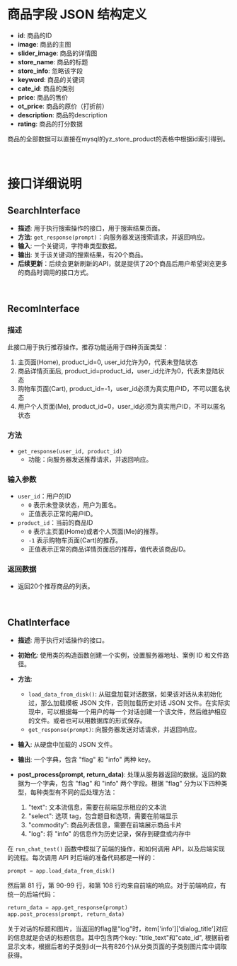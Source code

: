 # 商品字段 JSON 结构定义

<!-- - **skuId**: 商品的ID
- **name**: 商品卡片中显示的标题
- **price**: 商品价格
- **url**: 商品主图的链接
- **detailImagePath**: 商品详情图的路径，列表类型
- **mainImagePath**: 商品主图的路径，列表类型
- **comment**: 用户评论，列表类型
- **ocr**: 暂时可以忽略该字段 -->

- **id**: 商品的ID
- **image**: 商品的主图
- **slider_image**: 商品的详情图
- **store_name**: 商品的标题
- **store_info**: 忽略该字段
- **keyword**: 商品的关键词
- **cate_id**: 商品的类别
- **price**: 商品的售价
- **ot_price**: 商品的原价（打折前）
- **description**: 商品的description
- **rating**: 商品的打分数据

商品的全部数据可以直接在mysql的yz_store_product的表格中根据id索引得到。

<!-- - **id**: 商品的ID
- **store_name**: 商品卡片中显示的title
- **price**: 商品价格
- **image**: 商品主图的链接，列表类型
- **slider_image**: 商品详情图的链接，列表类型
- **comment**: 用户评论，列表类型
- **cate_id**: 商品的字类别 -->

<!-- ### 关于图片的加载

商品的图片全部通过 AWS 云端 CDN 加速来实现。算法返回的商品图片列表是云端路径，其前缀为：

[https://aigcadminimagebucket.s3.us-east-2.amazonaws.com/](https://aigcadminimagebucket.s3.us-east-2.amazonaws.com/)


例如，如果商品返回的图片路径是 `img_dir_516/EN/jdItemImage_item_0_id_0.jpg`，那么相应的图片链接就是：

[https://aigcadminimagebucket.s3.us-east-2.amazonaws.com/img_dir_516/EN/jdItemImage_item_0_id_0.jpg](https://aigcadminimagebucket.s3.us-east-2.amazonaws.com/img_dir_516/EN/jdItemImage_item_0_id_0.jpg) -->


<br>

# 接口详细说明

## SearchInterface

- **描述**: 用于执行搜索操作的接口，用于搜索结果页面。
- **方法**: `get_response(prompt)`：向服务器发送搜索请求，并返回响应。
- **输入**: 一个关键词，字符串类型数据。
- **输出**: 关于该关键词的搜索结果，有20个商品。
- **后续更新**：后续会更新刷新的API，就是提供了20个商品后用户希望浏览更多的商品时调用的接口方式。

<br>

## RecomInterface

<!-- - **描述**: 用于执行推荐操作的接口。推荐页面有三种类型：在主页面，在商品详情页后，以及在购物车页面后。
- **方法**: `get_response(user_id, product_id)`：向服务器发送推荐请求，并返回响应。
- **输入**: 用户的ID和当前的商品ID。
  当用户ID为0时代表未登陆状态，用户为匿名。
  当商品ID为0时代表主页面的推荐，商品ID为-1时代表购物车页面的推荐，商品ID为正时代表正常的商品ID。
- **输出**: 返回十个商品。 -->

### 描述
此接口用于执行推荐操作。推荐功能适用于四种页面类型：
1. 主页面(Home), product_id=0, user_id允许为0，代表未登陆状态
2. 商品详情页面后, product_id=product_id，user_id允许为0，代表未登陆状态
3. 购物车页面(Cart), product_id=-1，user_id必须为真实用户ID，不可以匿名状态
4. 用户个人页面(Me), product_id=0，user_id必须为真实用户ID，不可以匿名状态

### 方法
- `get_response(user_id, product_id)`
  - 功能：向服务器发送推荐请求，并返回响应。

### 输入参数
- `user_id`：用户的ID
  - `0` 表示未登录状态，用户为匿名。
  - 正值表示正常的用户ID。
- `product_id`：当前的商品ID
  - `0` 表示主页面(Home)或者个人页面(Me)的推荐。
  - `-1` 表示购物车页面(Cart)的推荐。
  - 正值表示正常的商品详情页面后的推荐，值代表该商品ID。

### 返回数据
- 返回20个推荐商品的列表。

<br>
<!-- <br> -->

## ChatInterface

- **描述**: 用于执行对话操作的接口。
- **初始化**: 使用类的构造函数创建一个实例，设置服务器地址、案例 ID 和文件路径。
- **方法**:
  - `load_data_from_disk()`: 从磁盘加载对话数据，如果该对话从未初始化过，那么加载模板 JSON 文件，否则加载历史对话 JSON 文件。在实际实现中，可以根据每一个用户的每一个对话创建一个该文件，然后维护相应的文件。或者也可以用数据库的形式保存。
  - `get_response(prompt)`: 向服务器发送对话请求，并返回响应。
- **输入**: 从硬盘中加载的 JSON 文件。
- **输出**: 一个字典，包含 "flag" 和 "info" 两种 key。

- **post_process(prompt, return_data)**: 处理从服务器返回的数据。返回的数据为一个字典，包含 "flag" 和 "info" 两个字段。根据 "flag" 分为以下四种类型，每种类型有不同的后处理方法：
  1. "text": 文本流信息，需要在前端显示相应的文本流
  2. "select": 选项 tag，包含题目和选项，需要在前端显示
  3. "commodity": 商品列表信息，需要在前端展示商品卡片
  4. "log": 将 "info" 的信息作为历史记录，保存到硬盘或内存中

在 `run_chat_test()` 函数中模拟了前端的操作，和如何调用 API，以及后端实现的流程。每次调用 API 时后端的准备代码都是一样的：
```python
prompt = app.load_data_from_disk()
```

然后第 81 行，第 90-99 行，和第 108 行均来自前端的响应。对于前端响应，有统一的后端代码：
```python
return_data = app.get_response(prompt)
app.post_process(prompt, return_data)
```

关于对话的标题和图片，当返回的flag是"log"时，item['info']['dialog_title']对应的信息就是会话的标题信息。其中包含两个key: "title_text"和"cate_id", 根据前者显示文本，根据后者的子类别id(一共有826个)从分类页面的子类别图片库中调取获得。